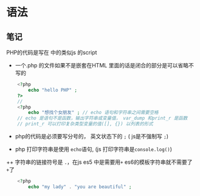 # 语法

## 笔记

PHP的代码是写在 ***<?php ?>*** 中的类似js 的script

+ 一个.php 的文件如果不是嵌套在HTML 里面的话是闭合的部分是可以省略不写的

```php
    <?php
        echo "hello PHP" ;
    ?>
    //
    <?php
        echo "想找个女朋友" ; // echo 语句和字符串之间需要空格
    // echo 是语句不是函数，输出字符串或变量值， var_dump 和print_r 是函数
    // print_r 可以打印复杂类型变量的值([], {}) 以列表的形式
```

+ php的代码是必须要写分号的， 英文状态下的 ```;``` ( js是不强制写 ```;```)

+ php 打印字符串是使用 ```echo```语句, (js 打印字符串是```console.log()```)

++ 字符串的链接符号是 ```.```，在js es5 中是需要用```+``` es6的模板字符串就不需要了```+```了

```php
    <?php
        echo "my lady" . "you are beautiful" ;
```